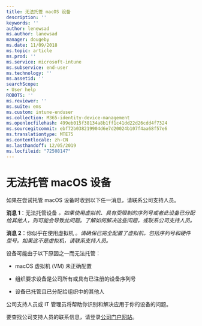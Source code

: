 ```yaml
---
title: 无法托管 macOS 设备
description: ''
keywords: ''
author: lenewsad
ms.author: lanewsad
manager: dougeby
ms.date: 11/09/2018
ms.topic: article
ms.prod: ''
ms.service: microsoft-intune
ms.subservice: end-user
ms.technology: ''
ms.assetid: ''
searchScope:
- User help
ROBOTS: ''
ms.reviewer: ''
ms.suite: ems
ms.custom: intune-enduser
ms.collection: M365-identity-device-management
ms.openlocfilehash: 499eb015f38134a8b1ff1c41dd22d26cdd4f7324
ms.sourcegitcommit: ebf72b038219904d6e7d20024b107f4aa68f57e6
ms.translationtype: MTE75
ms.contentlocale: zh-CN
ms.lasthandoff: 12/05/2019
ms.locfileid: "72508147"
---
```

# <a name="unable-to-get-macos-device-managed"></a>无法托管 macOS 设备

如果在尝试托管 macOS 设备时收到以下任一消息，请联系公司支持人员。

**消息 1**：无法托管设备 *。如果使用虚拟机、具有受限制的序列号或者此设备已分配给其他人，则可能会导致此问题。了解如何解决这些问题，或联系公司支持人员。*

**消息 2**：你似乎在使用虚拟机 *。请确保已完全配置了虚拟机，包括序列号和硬件型号。如果这不是虚拟机，请联系支持人员。*  

设备可能由于以下原因之一而无法托管： 

* macOS 虚拟机 (VM) 未正确配置   

* 组织要求设备是公司所有或具有已注册的设备序列号   

* 设备已托管且已分配给组织中的其他人  

公司支持人员或 IT 管理员将帮助你识别和解决应用于你的设备的问题。  

要查找公司支持人员的联系信息，请登录[公司门户网站](https://go.microsoft.com/fwlink/?linkid=2010980)。
